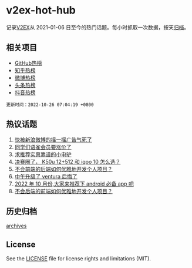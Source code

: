 # v2ex-hot-hub

 记录[V2EX](https://www.v2ex.com/)从 2021-01-06 日至今的热门话题。每小时抓取一次数据，按天[归档](archives)。
 
 ## 相关项目

- [GitHub热榜](https://github.com/lonnyzhang423/github-hot-hub)
- [知乎热榜](https://github.com/lonnyzhang423/zhihu-hot-hub)
- [微博热榜](https://github.com/lonnyzhang423/weibo-hot-hub)
- [头条热榜](https://github.com/lonnyzhang423/toutiao-hot-hub)
- [抖音热榜](https://github.com/lonnyzhang423/douyin-hot-hub)


 `更新时间：2022-10-26 07:04:19 +0800`

## 热议话题

1. [快被新浪微博的摇一摇广告气死了](https://www.v2ex.com/t/889602)
1. [同学们语雀会员要涨价了](https://www.v2ex.com/t/889628)
1. [求推荐实惠靠谱的小电驴](https://www.v2ex.com/t/889599)
1. [决赛圈了， K50u 12+512 和 iqoo 10 怎么选？](https://www.v2ex.com/t/889570)
1. [不会前端的后端如何优雅地开发个人项目？](https://www.v2ex.com/t/889594)
1. [中午升级了 ventura 后悔了](https://www.v2ex.com/t/889670)
1. [2022 年 10 月份,大家来推荐下 android 必备 app 吧](https://www.v2ex.com/t/889671)
1. [不会后端的前端如何优雅地开发个人项目？](https://www.v2ex.com/t/889578)

## 历史归档

[archives](archives)

## License

See the [LICENSE](LICENSE) file for license rights and limitations (MIT).
